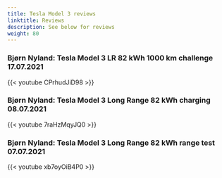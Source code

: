 ```yaml
---
title: Tesla Model 3 reviews
linktitle: Reviews
description: See below for reviews
weight: 80
---
```

### Bjørn Nyland: Tesla Model 3 LR 82 kWh 1000 km challenge 17.07.2021

{{< youtube CPrhudJiD98 >}}
### Bjørn Nyland: Tesla Model 3 Long Range 82 kWh charging 08.07.2021

{{< youtube 7raHzMqyJQ0 >}}
### Bjørn Nyland: Tesla Model 3 Long Range 82 kWh range test 07.07.2021

{{< youtube xb7oyOiB4P0 >}}
